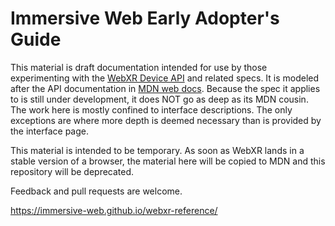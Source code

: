 # Immersive Web Early Adopter's Guide

This material is draft documentation intended for use by those experimenting with the [WebXR Device API](https://immersive-web.github.io/webxr/spec/latest/) and related specs. It is modeled after the API documentation in [MDN web docs](https://developer.mozilla.org/en-US/). Because the spec it applies to is still under development, it does NOT go as deep as its MDN cousin. The work here is mostly confined to interface descriptions. The only exceptions are where more depth is deemed necessary than is provided by the interface page.

This material is intended to be temporary. As soon as WebXR lands in a stable version of a browser, the material here will be copied to MDN and this repository will be deprecated.

Feedback and pull requests are welcome.

https://immersive-web.github.io/webxr-reference/
